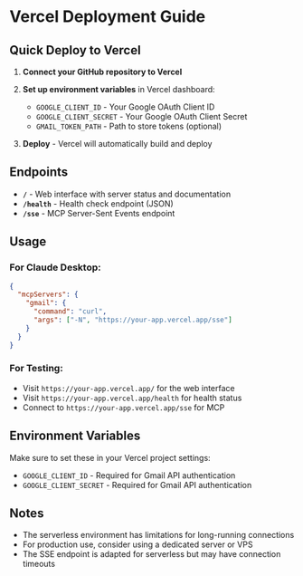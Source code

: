 # Vercel Deployment Guide

## Quick Deploy to Vercel

1. **Connect your GitHub repository to Vercel**
2. **Set up environment variables** in Vercel dashboard:
   - `GOOGLE_CLIENT_ID` - Your Google OAuth Client ID
   - `GOOGLE_CLIENT_SECRET` - Your Google OAuth Client Secret
   - `GMAIL_TOKEN_PATH` - Path to store tokens (optional)

3. **Deploy** - Vercel will automatically build and deploy

## Endpoints

- **`/`** - Web interface with server status and documentation
- **`/health`** - Health check endpoint (JSON)
- **`/sse`** - MCP Server-Sent Events endpoint

## Usage

### For Claude Desktop:
```json
{
  "mcpServers": {
    "gmail": {
      "command": "curl",
      "args": ["-N", "https://your-app.vercel.app/sse"]
    }
  }
}
```

### For Testing:
- Visit `https://your-app.vercel.app/` for the web interface
- Visit `https://your-app.vercel.app/health` for health status
- Connect to `https://your-app.vercel.app/sse` for MCP

## Environment Variables

Make sure to set these in your Vercel project settings:

- `GOOGLE_CLIENT_ID` - Required for Gmail API authentication
- `GOOGLE_CLIENT_SECRET` - Required for Gmail API authentication

## Notes

- The serverless environment has limitations for long-running connections
- For production use, consider using a dedicated server or VPS
- The SSE endpoint is adapted for serverless but may have connection timeouts
